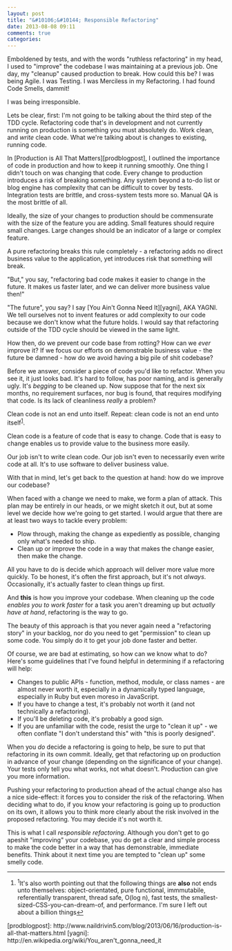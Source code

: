 ```yaml
---
layout: post
title: "&#10106;&#10144; Responsible Refactoring"
date: 2013-08-08 09:11
comments: true
categories: 
---
```

Emboldened by tests, and with the words "ruthless refactoring" in my head, I used to "improve" the codebase I was maintaining at a previous job.  One day,
my "cleanup" caused production to break.  How could this be?  I was being Agile.  I was Testing.  I was Merciless in my Refactoring.  I had found Code
Smells, dammit!

I was being irresponsible.

<!-- more -->

Lets be clear, first:  I'm not going to be talking about the third step of the TDD cycle.  Refactoring code that's in development and not
currently running on production is something you must absolutely do.  Work clean, and _write_ clean code.  What we're talking about is changes to existing,
running code.

In [Production is All That Matters][prodblogpost], I outlined the importance of code in production and how to keep it running smoothly.  One thing I
didn't touch on was changing that code.  Every change to production introduces a risk of breaking something.  Any system beyond a to-do list or blog
engine has complexity that can be difficult to cover by tests.  Integration tests are brittle, and cross-system tests more so.  Manual QA is the most
brittle of all.

Ideally, the size of your changes to production should be commensurate with the size of the feature you are adding.  Small features should require small
changes.  Large changes should be an indicator of a large or complex feature.

A pure refactoring breaks this rule completely - a refactoring adds no direct business value to the application, yet introduces risk that something will break.

"But," you say, "refactoring bad code makes it easier to change in the future.  It makes us faster later, and we can deliver more business value then!"

"The future", you say?  I say [You Ain't Gonna Need It][yagni], AKA YAGNI.  We tell ourselves not to invent features or add complexity to our code because
we don't know what the future holds.  I would say that refactoring outside of the TDD cycle should be viewed in the same light.

How then, do we prevent our code base from rotting?  How can we *ever* improve it?  If we focus our efforts on demonstrable business value - the future
be damned - how do we avoid having a big pile of shit codebase?

Before we answer, consider a piece of code you'd like to refactor.  When you see it, it just looks bad.  It's hard to follow, has poor naming, and is
generally ugly.  It's _begging_ to be cleaned up.  Now suppose that for the next six months, no requirement surfaces, nor bug is found, that requires modifying that code. Is its lack of cleanliness _really_ a problem?

Clean code is not an end unto itself.  Repeat: clean code is not an end unto itself<a name="back-1"></a><sup><a href="#1">1</a></sup>.

Clean code is a feature of code that is easy to change.  Code that is easy to change enables us to provide value to the business more easily.

Our job isn't to write clean code.  Our job isn't even to necessarily even write code at all.  It's to use software to deliver business value.

With that in mind, let's get back to the question at hand: how do we improve our codebase?

When faced with a change we need to make, we form a plan of attack.  This plan may be entirely in our heads, or we might sketch it out, but at some level
we decide how we're going to get started.  I would argue that there are at least two ways to tackle every problem:

* Plow through, making the change as expediently as possible, changing only what's needed to ship.
* Clean up or improve the code in a way that makes the change easier, then make the change.

All you have to do is decide which approach will deliver more value more quickly.  To be honest, it's often the first approach, but it's not *always*.
Occasionally, it's actually faster to clean things up first.

And **this** is how you improve your codebase. When cleaning up the code _enables you to work faster_ for a task you aren't dreaming up but _actually have at
hand_, refactoring is the way to go.

The beauty of this approach is that you never again need a "refactoring story" in your backlog, nor do you need to get "permission" to clean up some code.   You simply do it to get your job done faster and better.

Of course, we are bad at estimating, so how can we know what to do?  Here's some guidelines that I've found helpful in determining if a refactoring will
help:

* Changes to public APIs - function, method, module, or class names - are almost never worth it, especially in a dynamically typed language, especially in Ruby but even moreso in JavaScript.
* If you have to change a test, it's probably not worth it (and not technically a refactoring).
* If you'll be deleting code, it's probably a good sign.
* If you are unfamiliar with the code, resist the urge to "clean it up" - we often conflate "I don't understand this" with "this is poorly designed".

When you *do* decide a refactoring is going to help, be sure to put that refactoring in its own commit.  Ideally, get that refactoring up on production in advance
of your change (depending on the significance of your change).  Your tests only tell you what works, not what doesn't.  Production can give you more
information.

Pushing your refactoring to production ahead of the actual change also has a nice side-effect: it forces you to consider the risk of the refactoring.  When deciding what to do, if you know your refactoring is going up to production on its own, it allows you to think more clearly about the risk involved in the proposed refactoring.  You may decide it's not worth it.

This is what I call _responsible refactoring_.  Although you don't get to go apeshit "improving" your codebase, you do get a clear and simple process to make the code better in a way that has demonstrable, immediate benefits.  Think about it next time you are tempted to "clean up" some smelly code.

----

<footer class='footnotes'>
<ol>
<li>
<a name='1'></a>
<sup>1</sup>It's also worth pointing out that the following things are <strong>also</strong> not ends unto themselves: object-orientated, pure functional, immmutabile, referentially transparent, thread safe, O(log n), fast tests, the smallest-sized-CSS-you-can-dream-of, and performance.  I'm sure I left out about a billion things<a href='#back-1'>↩</a>
</li>
</ol></footer>
[prodblogpost]: http://www.naildrivin5.com/blog/2013/06/16/production-is-all-that-matters.html
[yagni]: http://en.wikipedia.org/wiki/You_aren't_gonna_need_it
